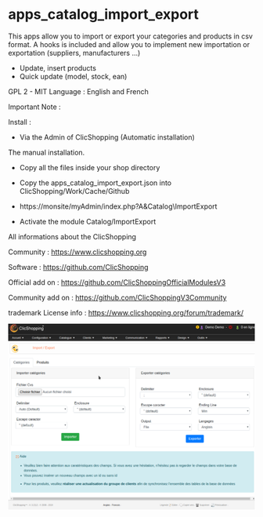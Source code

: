 # apps_catalog_import_export


This apps allow you to import or export your categories and products in csv format.
A hooks is included and allow you to implement new importation or exportation (suppliers, manufacturers ...)

- Update, insert products
- Quick update (model, stock, ean)

GPL 2 - MIT
Language : English and French

Important Note :


Install :

- Via the Admin of ClicShopping (Automatic installation)

The manual installation.

- Copy all the files inside your shop directory

- Copy the apps_catalog_import_export.json into ClicShopping/Work/Cache/Github

- https://monsite/myAdmin/index.php?A&Catalog\ImportExport
- Activate the module Catalog/ImportExport 


All informations about the ClicShopping

Community : https://www.clicshopping.org

Software : https://github.com/ClicShopping

Official add on : https://github.com/ClicShoppingOfficialModulesV3

Community add on : https://github.com/ClicShoppingV3Community

trademark License info : https://www.clicshopping.org/forum/trademark/

![image](https://github.com/ClicShoppingV3Community/apps_catalog_import_export/blob/master/ModuleInfosJson/image.png)
